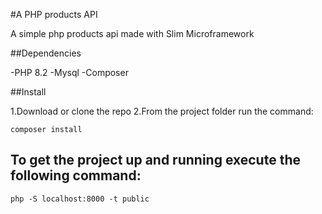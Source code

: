 #A PHP products API

A simple php products api made with Slim Microframework

##Dependencies

-PHP 8.2
-Mysql
-Composer

##Install

1.Download or clone the repo
2.From the project folder run the command:

```
composer install
```

## To get the project up and running execute the following command:

```
php -S localhost:8000 -t public
```

